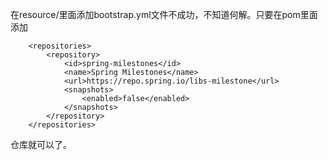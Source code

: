 在resource/里面添加bootstrap.yml文件不成功，不知道何解。只要在pom里面添加  
```
    <repositories>
        <repository>
            <id>spring-milestones</id>
            <name>Spring Milestones</name>
            <url>https://repo.spring.io/libs-milestone</url>
            <snapshots>
                <enabled>false</enabled>
            </snapshots>
        </repository>
    </repositories>
  ```
  仓库就可以了。  
